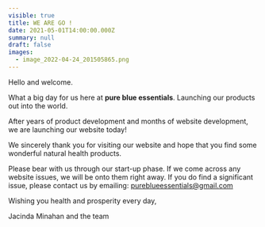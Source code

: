 ```yaml
---
visible: true
title: WE ARE GO !
date: 2021-05-01T14:00:00.000Z
summary: null
draft: false
images:
  - image_2022-04-24_201505865.png
---
```

Hello and welcome.

What a big day for us here at **pure blue essentials**.  Launching our products out into the world.

After years of product development and months of website development, we are launching our website today! 

We sincerely thank you for visiting our website and hope that you find some wonderful natural health products.  

Please bear with us through our start-up phase. If we come across any website issues, we will be onto them right away.  If you do find a significant issue, please contact us by emailing:    pureblueessentials@gmail.com



Wishing you health and prosperity every day,

Jacinda Minahan and the team